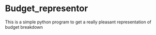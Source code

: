 # Budget_representor
This is a simple python program to get a really pleasant representation of budget breakdown
